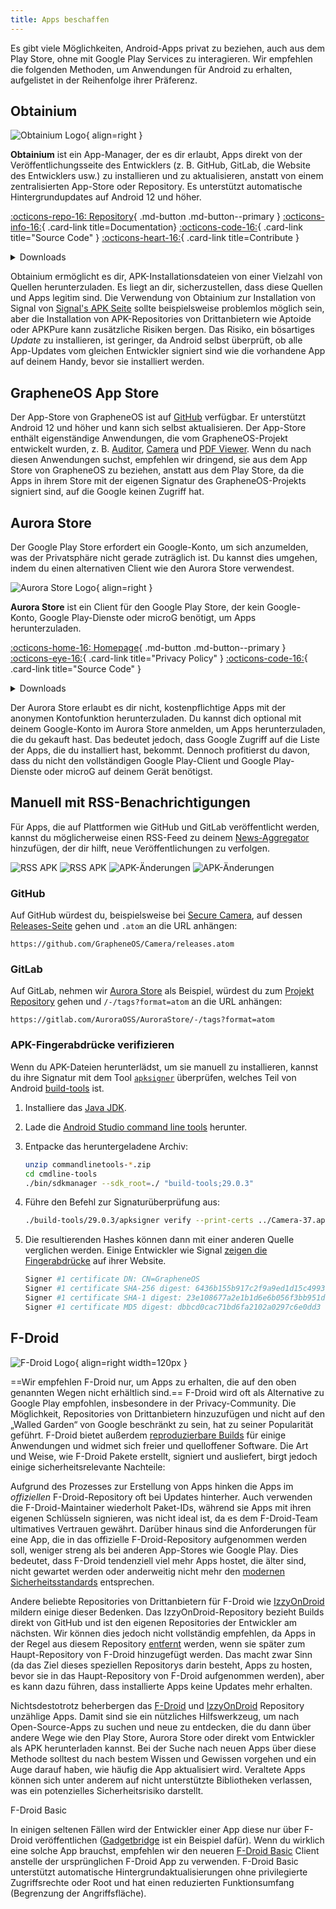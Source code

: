 ```yaml
---
title: Apps beschaffen
---
```


Es gibt viele Möglichkeiten, Android-Apps privat zu beziehen, auch aus dem Play Store, ohne mit Google Play Services zu interagieren. Wir empfehlen die folgenden Methoden, um Anwendungen für Android zu erhalten, aufgelistet in der Reihenfolge ihrer Präferenz.

## Obtainium

<div class="admonition recommendation" markdown>

![Obtainium Logo](../assets/img/android/obtainium.svg){ align=right }

**Obtainium** ist ein App-Manager, der es dir erlaubt, Apps direkt von der Veröffentlichungsseite des Entwicklers (z. B. GitHub, GitLab, die Website des Entwicklers usw.) zu installieren und zu aktualisieren, anstatt von einem zentralisierten App-Store oder Repository. Es unterstützt automatische Hintergrundupdates auf Android 12 und höher.

[:octicons-repo-16: Repository](https://github.com/ImranR98/Obtainium#readme){ .md-button .md-button--primary }
[:octicons-info-16:](https://github.com/ImranR98/Obtainium/wiki){ .card-link title=Documentation}
[:octicons-code-16:](https://github.com/ImranR98/Obtainium){ .card-link title="Source Code" }
[:octicons-heart-16:](https://github.com/sponsors/ImranR98){ .card-link title=Contribute }

<details class="downloads" markdown>
<summary>Downloads</summary>

- [:simple-github: GitHub](https://github.com/ImranR98/Obtainium/releases)

</details>

</div>

Obtainium ermöglicht es dir, APK-Installationsdateien von einer Vielzahl von Quellen herunterzuladen. Es liegt an dir, sicherzustellen, dass diese Quellen und Apps legitim sind. Die Verwendung von Obtainium zur Installation von Signal von [Signal's APK Seite](https://signal.org/android/apk) sollte beispielsweise problemlos möglich sein, aber die Installation von APK-Repositories von Drittanbietern wie Aptoide oder APKPure kann zusätzliche Risiken bergen. Das Risiko, ein bösartiges _Update_ zu installieren, ist geringer, da Android selbst überprüft, ob alle App-Updates vom gleichen Entwickler signiert sind wie die vorhandene App auf deinem Handy, bevor sie installiert werden.

## GrapheneOS App Store

Der App-Store von GrapheneOS ist auf [GitHub](https://github.com/GrapheneOS/Apps/releases) verfügbar. Er unterstützt Android 12 und höher und kann sich selbst aktualisieren. Der App-Store enthält eigenständige Anwendungen, die vom GrapheneOS-Projekt entwickelt wurden, z. B. [Auditor](../device-integrity.md#auditor-android), [Camera](general-apps.md#secure-camera) und [PDF Viewer](general-apps.md#secure-pdf-viewer). Wenn du nach diesen Anwendungen suchst, empfehlen wir dringend, sie aus dem App Store von GrapheneOS zu beziehen, anstatt aus dem Play Store, da die Apps in ihrem Store mit der eigenen Signatur des GrapheneOS-Projekts signiert sind, auf die Google keinen Zugriff hat.

## Aurora Store

Der Google Play Store erfordert ein Google-Konto, um sich anzumelden, was der Privatsphäre nicht gerade zuträglich ist. Du kannst dies umgehen, indem du einen alternativen Client wie den Aurora Store verwendest.

<div class="admonition recommendation" markdown>

![Aurora Store Logo](../assets/img/android/aurora-store.webp){ align=right }

**Aurora Store** ist ein Client für den Google Play Store, der kein Google-Konto, Google Play-Dienste oder microG benötigt, um Apps herunterzuladen.

[:octicons-home-16: Homepage](https://auroraoss.com){ .md-button .md-button--primary }
[:octicons-eye-16:](https://gitlab.com/AuroraOSS/AuroraStore/-/blob/master/POLICY.md){ .card-link title="Privacy Policy" }
[:octicons-code-16:](https://gitlab.com/AuroraOSS/AuroraStore){ .card-link title="Source Code" }

<details class="downloads" markdown>
<summary>Downloads</summary>

- [:simple-gitlab: GitLab](https://gitlab.com/AuroraOSS/AuroraStore/-/releases)

</details>

</div>

Der Aurora Store erlaubt es dir nicht, kostenpflichtige Apps mit der anonymen Kontofunktion herunterzuladen. Du kannst dich optional mit deinem Google-Konto im Aurora Store anmelden, um Apps herunterzuladen, die du gekauft hast. Das bedeutet jedoch, dass Google Zugriff auf die Liste der Apps, die du installiert hast, bekommt. Dennoch profitierst du davon, dass du nicht den vollständigen Google Play-Client und Google Play-Dienste oder microG auf deinem Gerät benötigst.

## Manuell mit RSS-Benachrichtigungen

Für Apps, die auf Plattformen wie GitHub und GitLab veröffentlicht werden, kannst du möglicherweise einen RSS-Feed zu deinem [News-Aggregator](../news-aggregators.md) hinzufügen, der dir hilft, neue Veröffentlichungen zu verfolgen.

![RSS APK](../assets/img/android/rss-apk-light.png#only-light) ![RSS APK](../assets/img/android/rss-apk-dark.png#only-dark) ![APK-Änderungen](../assets/img/android/rss-changes-light.png#only-light) ![APK-Änderungen](../assets/img/android/rss-changes-dark.png#only-dark)

### GitHub

Auf GitHub würdest du, beispielsweise bei [Secure Camera](general-apps.md#secure-camera), auf dessen [Releases-Seite](https://github.com/GrapheneOS/Camera/releases) gehen und `.atom` an die URL anhängen:

`https://github.com/GrapheneOS/Camera/releases.atom`

### GitLab

Auf GitLab, nehmen wir [Aurora Store](#aurora-store) als Beispiel, würdest du zum [Projekt Repository](https://gitlab.com/AuroraOSS/AuroraStore) gehen und `/-/tags?format=atom` an die URL anhängen:

`https://gitlab.com/AuroraOSS/AuroraStore/-/tags?format=atom`

### APK-Fingerabdrücke verifizieren

Wenn du APK-Dateien herunterlädst, um sie manuell zu installieren, kannst du ihre Signatur mit dem Tool [`apksigner`](https://developer.android.com/studio/command-line/apksigner) überprüfen, welches Teil von Android [build-tools](https://developer.android.com/studio/releases/build-tools) ist.

1. Installiere das [Java JDK](https://oracle.com/java/technologies/downloads).

2. Lade die [Android Studio command line tools](https://developer.android.com/studio#command-tools) herunter.

3. Entpacke das heruntergeladene Archiv:

   ```bash
   unzip commandlinetools-*.zip
   cd cmdline-tools
   ./bin/sdkmanager --sdk_root=./ "build-tools;29.0.3"
   ```

4. Führe den Befehl zur Signaturüberprüfung aus:

   ```bash
   ./build-tools/29.0.3/apksigner verify --print-certs ../Camera-37.apk
   ```

5. Die resultierenden Hashes können dann mit einer anderen Quelle verglichen werden. Einige Entwickler wie Signal [zeigen die Fingerabdrücke](https://signal.org/android/apk) auf ihrer Website.

   ```bash
   Signer #1 certificate DN: CN=GrapheneOS
   Signer #1 certificate SHA-256 digest: 6436b155b917c2f9a9ed1d15c4993a5968ffabc94947c13f2aeee14b7b27ed59
   Signer #1 certificate SHA-1 digest: 23e108677a2e1b1d6e6b056f3bb951df7ad5570c
   Signer #1 certificate MD5 digest: dbbcd0cac71bd6fa2102a0297c6e0dd3
   ```

## F-Droid

![F-Droid Logo](../assets/img/android/f-droid.svg){ align=right width=120px }

\==Wir empfehlen F-Droid nur, um Apps zu erhalten, die auf den oben genannten Wegen nicht erhältlich sind.== F-Droid wird oft als Alternative zu Google Play empfohlen, insbesondere in der Privacy-Community. Die Möglichkeit, Repositories von Drittanbietern hinzuzufügen und nicht auf den „Walled Garden“ von Google beschränkt zu sein, hat zu seiner Popularität geführt. F-Droid bietet außerdem [reproduzierbare Builds](https://f-droid.org/en/docs/Reproducible_Builds) für einige Anwendungen und widmet sich freier und quelloffener Software. Die Art und Weise, wie F-Droid Pakete erstellt, signiert und ausliefert, birgt jedoch einige sicherheitsrelevante Nachteile:

Aufgrund des Prozesses zur Erstellung von Apps hinken die Apps im _offiziellen_ F-Droid-Repository oft bei Updates hinterher. Auch verwenden die F-Droid-Maintainer wiederholt Paket-IDs, während sie Apps mit ihren eigenen Schlüsseln signieren, was nicht ideal ist, da es dem F-Droid-Team ultimatives Vertrauen gewährt. Darüber hinaus sind die Anforderungen für eine App, die in das offizielle F-Droid-Repository aufgenommen werden soll, weniger streng als bei anderen App-Stores wie Google Play. Dies bedeutet, dass F-Droid tendenziell viel mehr Apps hostet, die älter sind, nicht gewartet werden oder anderweitig nicht mehr den [modernen Sicherheitsstandards](https://developer.android.com/google/play/requirements/target-sdk) entsprechen.

Andere beliebte Repositories von Drittanbietern für F-Droid wie [IzzyOnDroid](https://apt.izzysoft.de/fdroid) mildern einige dieser Bedenken. Das IzzyOnDroid-Repository bezieht Builds direkt von GitHub und ist den eigenen Repositories der Entwickler am nächsten. Wir können dies jedoch nicht vollständig empfehlen, da Apps in der Regel aus diesem Repository [entfernt](https://github.com/vfsfitvnm/ViMusic/issues/240#issuecomment-1225564446) werden, wenn sie später zum Haupt-Repository von F-Droid hinzugefügt werden. Das macht zwar Sinn (da das Ziel dieses speziellen Repositorys darin besteht, Apps zu hosten, bevor sie in das Haupt-Repository von F-Droid aufgenommen werden), aber es kann dazu führen, dass installierte Apps keine Updates mehr erhalten.

Nichtsdestotrotz beherbergen das [F-Droid](https://f-droid.org/en/packages) und [IzzyOnDroid](https://apt.izzysoft.de/fdroid) Repository unzählige Apps. Damit sind sie ein nützliches Hilfswerkzeug, um nach Open-Source-Apps zu suchen und neue zu entdecken, die du dann über andere Wege wie den Play Store, Aurora Store oder direkt vom Entwickler als APK herunterladen kannst. Bei der Suche nach neuen Apps über diese Methode solltest du nach bestem Wissen und Gewissen vorgehen und ein Auge darauf haben, wie häufig die App aktualisiert wird. Veraltete Apps können sich unter anderem auf nicht unterstützte Bibliotheken verlassen, was ein potenzielles Sicherheitsrisiko darstellt.

<div class="admonition note" markdown>
<p class="admonition-title">F-Droid Basic</p>

In einigen seltenen Fällen wird der Entwickler einer App diese nur über F-Droid veröffentlichen ([Gadgetbridge](https://gadgetbridge.org) ist ein Beispiel dafür). Wenn du wirklich eine solche App brauchst, empfehlen wir den neueren [F-Droid Basic](https://f-droid.org/en/packages/org.fdroid.basic) Client anstelle der ursprünglichen F-Droid App zu verwenden. F-Droid Basic unterstützt automatische Hintergrundaktualisierungen ohne privilegierte Zugriffsrechte oder Root und hat einen reduzierten Funktionsumfang (Begrenzung der Angriffsfläche).

</div>
